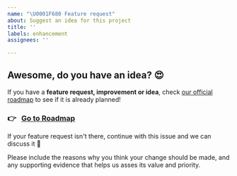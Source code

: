 ```yaml
---
name: "\U0001F680 Feature request"
about: Suggest an idea for this project
title: ''
labels: enhancement
assignees: ''

---
```


## Awesome, do you have an idea? 😍

If you have a **feature request, improvement or idea**, check [our official roadmap](https://github.com/OHIF/react-viewerbase/projects) to see if it is already planned!

### 👉 &nbsp; [Go to Roadmap](https://github.com/OHIF/react-viewerbase/projects)

If your feature request isn't there, continue with this issue and we can discuss it 🤟

Please include the reasons why you think your change should be made, and any supporting evidence that helps us asses its value and priority.
